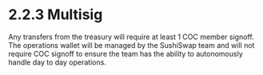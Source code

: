 # 2.2.3 Multisig

Any transfers from the treasury will require at least 1 COC member signoff. The operations wallet will be managed by the SushiSwap team and will not require COC signoff to ensure the team has the ability to autonomously handle day to day operations.
